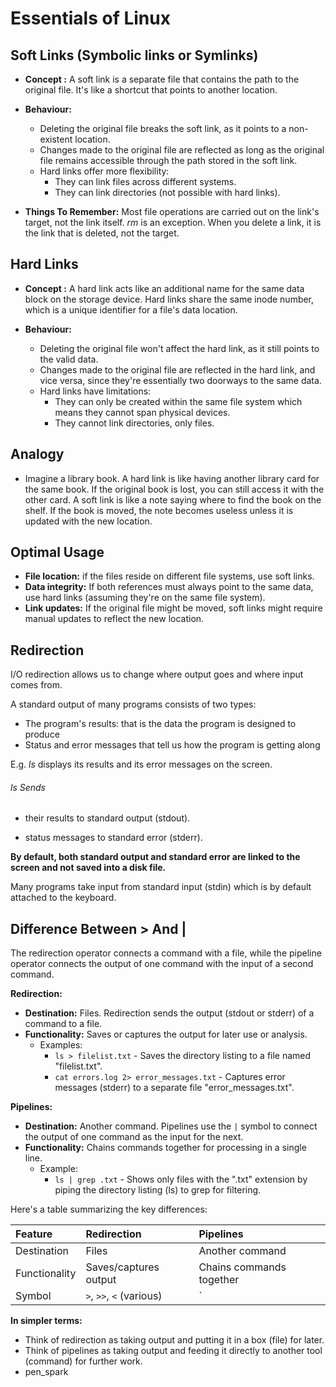 # Essentials of Linux

## Soft Links (Symbolic links or Symlinks)

- **Concept :**  A soft link is a separate file that contains the path to the original file. It's like a shortcut that points to another location.
- **Behaviour:**
  - Deleting the original file breaks the soft link, as it points to a non-existent location.
  - Changes made to the original file are reflected as long as the original file remains accessible through the path stored in the soft link.
  - Hard links offer more flexibility:
    - They can link files across different systems.
    - They can link directories (not possible with hard links).

- **Things To Remember:**  Most file operations are carried out on the link's target, not the link itself. *rm* is an exception. When you delete a link, it is the link that is deleted, not the target.



## Hard Links

- **Concept :**  A hard link acts like an additional name for the same data block on the storage device. Hard links share the same inode number, which is a unique identifier for a file's data location.

- **Behaviour:**
  - Deleting the original file won't affect the hard link, as it still points to the valid data.
  - Changes made to the original file are reflected in the hard link, and vice versa, since they're essentially two doorways to the same data.
  - Hard links have limitations:
    - They can only be created within the same file system which means they cannot span physical devices.
    - They cannot link directories, only files.



## Analogy

- Imagine a library book. A hard link is like having another library card for the same book. If the original book is lost, you can still access it with the other card. A soft link is like a note saying where to find the book on the shelf. If the book is moved, the note becomes useless unless it is updated with the new location.



## Optimal Usage

- **File location:** if the files reside on different file systems, use soft links.
- **Data integrity:** If both references must always point to the same data, use hard links (assuming they're on the same file system).
- **Link updates:** If the original file might be moved, soft links might require manual updates to reflect the new location.



## Redirection

I/O redirection allows us to change where output goes and where input comes from.



A standard output of many programs consists of two types:

- The program's results: that is the data the program is designed to produce
- Status and error messages that tell us how the program is getting along



E.g. *ls* displays its results and its error messages on the screen.

###### ls Sends

- their results to standard output (stdout).

- status messages to standard error (stderr).

**By default, both standard output and standard error are linked to the screen and not saved into a disk file.**

Many programs take input from standard input (stdin) which is by default attached to the keyboard.



## Difference Between > And |

The redirection operator connects a command with a file, while the pipeline operator connects the output of one command with the input of a second command.

**Redirection:**

- **Destination:** Files. Redirection sends the output (stdout or stderr) of a command to a file.
- **Functionality:** Saves or captures the output for later use or analysis.
  - Examples:
    - `ls > filelist.txt` - Saves the directory listing to a file named "filelist.txt".
    - `cat errors.log 2> error_messages.txt` - Captures error messages (stderr) to a separate file "error_messages.txt".

**Pipelines:**

- **Destination:** Another command. Pipelines use the `|` symbol to connect the output of one command as the input for the next.
- **Functionality:** Chains commands together for processing in a single line.
  - Example:
    - `ls | grep .txt` - Shows only files with the ".txt" extension by piping the directory listing (ls) to grep for filtering.

Here's a table summarizing the key differences:

| Feature       | Redirection              | Pipelines                |
| :------------ | :----------------------- | :----------------------- |
| Destination   | Files                    | Another command          |
| Functionality | Saves/captures output    | Chains commands together |
| Symbol        | `>`, `>>`, `<` (various) | `                        |

**In simpler terms:**

- Think of redirection as taking output and putting it in a box (file) for later.
- Think of pipelines as taking output and feeding it directly to another tool (command) for further work.
- pen_spark